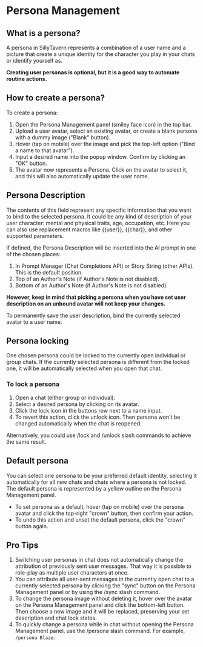 # Persona Management

## What is a persona?

A persona in SillyTavern represents a combination of a user name and a picture that
create a unique identity for the character you play in your chats or identify yourself as.

**Creating user personas is optional, but it is a good way to automate routine actions.**

## How to create a persona?

To create a persona:

1. Open the Persona Management panel (smiley face icon) in the top bar.
2. Upload a user avatar, select an existing avatar, or create a blank persona with a dummy image ("Blank" button).
3. Hover (tap on mobile) over the image and pick the top-left option ("Bind a name to that avatar").
4. Input a desired name into the popup window. Confirm by clicking an "OK" button.
5. The avatar now represents a Persona. Click on the avatar to select it, and this will also automatically update the user name.

## Persona Description

The contents of this field represent any specific information that you want to bind to the selected persona.
It could be any kind of description of your user character: mental and physical traits, age, occupation, etc.
Here you can also use replacement macros like \{\{user\}\}, \{\{char\}\}, and other supported parameters.

If defined, the Persona Description will be inserted into the AI prompt in one of the chosen places:

1. In Prompt Manager (Chat Completions API) or Story String (other APIs). This is the default position.
2. Top of an Author's Note (if Author's Note is not disabled).
3. Bottom of an Author's Note (if Author's Note is not disabled).

**However, keep in mind that picking a persona when you have set user description on an unbound avatar will not keep your changes.**

To permanently save the user description, bind the currently selected avatar to a user name.

## Persona locking

One chosen persona could be locked to the currently open individual or group chats.
If the currently selected persona is different from the locked one, it will be automatically selected when you open that chat.

### To lock a persona

1. Open a chat (either group or individual).
2. Select a desired persona by clicking on its avatar.
3. Click the lock icon in the buttons row next to a name input.
4. To revert this action, click the unlock icon. Then persona won't be changed automatically when the chat is reopened.

Alternatively, you could use /lock and /unlock slash commands to achieve the same result.

## Default persona

You can select one persona to be your preferred default identity, selecting it automatically for all new chats and chats where a persona is not locked.
The default persona is represented by a yellow outline on the Persona Management panel. 

* To set persona as a default, hover (tap on mobile) over the persona avatar and click the top-right "crown" button, then confirm your action.
* To undo this action and unset the default persona, click the "crown" button again.

## Pro Tips

1. Switching user personas in chat does not automatically change the attribution of previously sent user messages. That way it is possible to role-play as multiple user characters at once.
2. You can attribute all user-sent messages in the currently open chat to a currently selected persona by clicking
the "sync" button on the Persona Management panel or by using the /sync slash command.
3. To change the persona image without deleting it, hover over the avatar on the Persona Management panel and click the bottom-left button.
Then choose a new image and it will be replaced, preserving your set description and chat lock states.
4. To quickly change a persona while in chat without opening the Persona Management panel, use the /persona slash command. For example, `/persona Blaze`.
